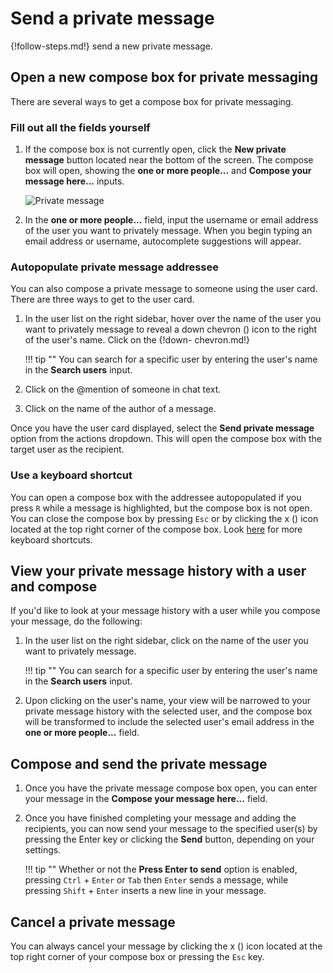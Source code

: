 # Send a private message

{!follow-steps.md!} send a new private message.

## Open a new compose box for private messaging

There are several ways to get a compose box for private messaging.

### Fill out all the fields yourself

1. If the compose box is not currently open, click the **New private message**
button located near the bottom of the screen.
The compose box will open, showing the **one or more people...** and
**Compose your message here...** inputs.

    ![Private message](/static/images/help/private-box.png)

2. In the **one or more people...** field, input the username or email
address of the user you want to privately message. When you begin
typing an email address or username, autocomplete suggestions will
appear.

### Autopopulate private message addressee

You can also compose a private message to someone using the user card. There
are three ways to get to the user card.

1. In the user list on the right sidebar, hover over the name of the user you
want to privately message to reveal a down chevron (<i class="icon-vector-
chevron-down"></i>) icon to the right of the user's name. Click on the {!down-
chevron.md!}

    !!! tip ""
        You can search for a specific user by entering the user's name in
        the **Search users** input.

2. Click on the @mention of someone in chat text.

3. Click on the name of the author of a message.

Once you have the user card displayed, select the **Send private message**
option from the actions dropdown.  This will open the compose box with the
target user as the recipient.

### Use a keyboard shortcut

You can open a compose box with the addressee autopopulated if you press `R`
while a message is highlighted, but the compose box is not open. You can close
the compose box by pressing `Esc` or by clicking the x (<i class="icon-vector-
remove"></i>) icon located at the top right corner of the compose box. Look
[here](/help/keyboard-shortcuts) for more keyboard shortcuts.

## View your private message history with a user and compose

If you'd like to look at your message history with a user while you
compose your message, do the following:

1. In the user list on the right sidebar, click on the name of the user
you want to privately message.

    !!! tip ""
        You can search for a specific user by entering the user's name in
        the **Search users** input.

2. Upon clicking on the user's name, your view will be narrowed to your
private message history with the selected user, and the compose box will be
transformed to include the selected user's email address in the
**one or more people...** field.

## Compose and send the private message

1. Once you have the private message compose box open, you can enter your
message in the **Compose your message here...** field.

2. Once you have finished completing your message and adding the recipients,
you can now send your message to the specified user(s) by pressing the Enter
key or clicking the **Send** button, depending on your settings.

    !!! tip ""
        Whether or not the **Press Enter to send** option is enabled, pressing
        `Ctrl` + `Enter` or `Tab` then `Enter` sends a message, while pressing
        `Shift` + `Enter` inserts a new line in your message.

## Cancel a private message

You can always cancel your message by clicking the x (<i
class="icon-vector-remove"></i>) icon located at the top right corner of
your compose box or pressing the `Esc` key.
